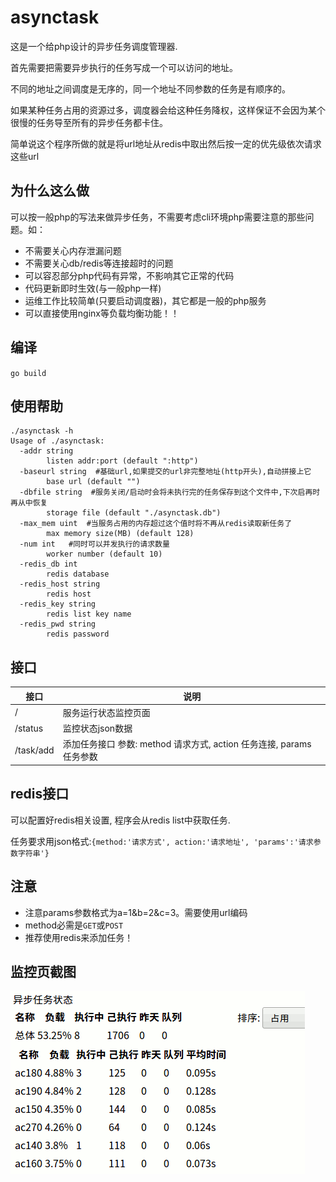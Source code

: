# asynctask

这是一个给php设计的异步任务调度管理器.

首先需要把需要异步执行的任务写成一个可以访问的地址。

不同的地址之间调度是无序的，同一个地址不同参数的任务是有顺序的。

如果某种任务占用的资源过多，调度器会给这种任务降权，这样保证不会因为某个很慢的任务导至所有的异步任务都卡住。

简单说这个程序所做的就是将url地址从redis中取出然后按一定的优先级依次请求这些url

## 为什么这么做
可以按一般php的写法来做异步任务，不需要考虑cli环境php需要注意的那些问题。如：
* 不需要关心内存泄漏问题
* 不需要关心db/redis等连接超时的问题
* 可以容忍部分php代码有异常，不影响其它正常的代码
* 代码更新即时生效(与一般php一样)
* 运维工作比较简单(只要启动调度器)，其它都是一般的php服务
* 可以直接使用nginx等负载均衡功能！！

## 编译

`go build`

## 使用帮助

```
./asynctask -h
Usage of ./asynctask:
  -addr string
    	listen addr:port (default ":http")
  -baseurl string  #基础url,如果提交的url非完整地址(http开头),自动拼接上它
    	base url (default "")
  -dbfile string  #服务关闭/启动时会将未执行完的任务保存到这个文件中,下次启再时再从中恢复
    	storage file (default "./asynctask.db")
  -max_mem uint  #当服务占用的内存超过这个值时将不再从redis读取新任务了
    	max memory size(MB) (default 128)
  -num int   #同时可以并发执行的请求数量
    	worker number (default 10)
  -redis_db int
    	redis database
  -redis_host string
    	redis host
  -redis_key string
    	redis list key name
  -redis_pwd string
    	redis password

```


## 接口

接口      | 说明
----------| -------
/         | 服务运行状态监控页面
/status   | 监控状态json数据
/task/add | 添加任务接口 参数: method 请求方式, action 任务连接, params 任务参数


## redis接口
可以配置好redis相关设置, 程序会从redis list中获取任务.

任务要求用json格式:`{method:'请求方式', action:'请求地址', 'params':'请求参数字符串'}`

## 注意

* 注意params参数格式为a=1&b=2&c=3。需要使用url编码
* method必需是`GET`或`POST`
* 推荐使用redis来添加任务！

## 监控页截图

![监控页截图](https://raw.githubusercontent.com/bybzmt/asynctask/master/testtools/screenshot.gif)
